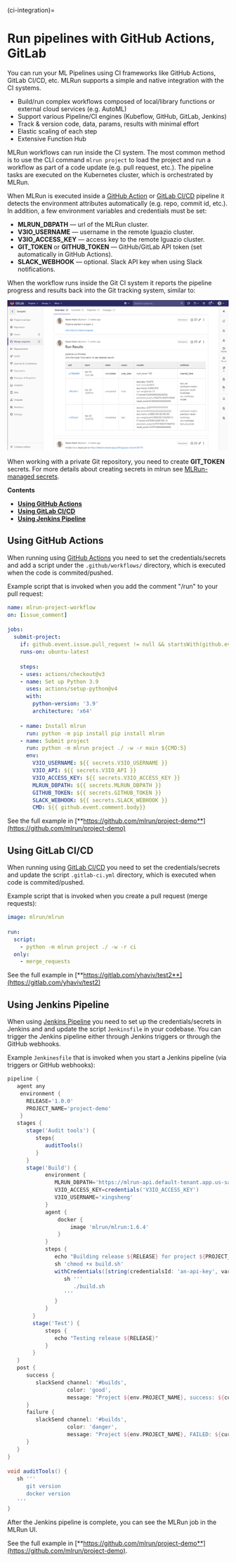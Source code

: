 (ci-integration)=
# Run pipelines with GitHub Actions, GitLab

You can run your ML Pipelines using CI frameworks like GitHub Actions, GitLab CI/CD, etc. MLRun supports a simple and native integration 
with the CI systems. 

- Build/run complex workflows composed of local/library functions or external cloud services (e.g. AutoML)
- Support various Pipeline/CI engines (Kubeflow, GitHub, GitLab, Jenkins)
- Track & version code, data, params, results with minimal effort
- Elastic scaling of each step
- Extensive Function Hub

MLRun workflows can run inside the CI system. The most common method is to use the CLI command  `mlrun project` to load the project 
and run a workflow as part of a code update (e.g. pull request, etc.). The pipeline tasks are executed on the Kubernetes cluster, which is orchestrated by MLRun.

When MLRun is executed inside a [GitHub Action](https://docs.github.com/en/actions) or [GitLab CI/CD](https://docs.gitlab.com/ee/ci/) 
pipeline it detects the environment attributes automatically 
(e.g. repo, commit id, etc.). In addition, a few environment variables and credentials must be set:

* **MLRUN_DBPATH** &mdash; url of the MLRun cluster.
* **V3IO_USERNAME** &mdash; username in the remote Iguazio cluster.
* **V3IO_ACCESS_KEY** &mdash; access key to the remote Iguazio cluster.
* **GIT_TOKEN** or **GITHUB_TOKEN** &mdash; GitHub/GitLab API token (set automatically in GitHub Actions).
* **SLACK_WEBHOOK** &mdash; optional. Slack API key when using Slack notifications.

When the workflow runs inside the Git CI system it reports the pipeline progress and results back into the Git tracking system, similar to:

<img src="../_static/images/git-pipeline.png" alt="mlrun-architecture" width="800"/><br>

When working with a private Git repository, you need to create **GIT_TOKEN** secrets. For more details about creating secrets in mlrun see [MLRun-managed secrets](../secrets.html#mlrun-managed-secrets).

**Contents**
* [**Using GitHub Actions**](#using-github-actions)
* [**Using GitLab CI/CD**](#using-gitlab-ci-cd)
* [**Using Jenkins Pipeline**](#using-jenkins-pipeline)

## Using GitHub Actions

When running using [GitHub Actions](https://docs.github.com/en/actions) you need to set the credentials/secrets 
and add a script under the `.github/workflows/` directory, which is executed when the code is commited/pushed.

Example script that is invoked when you add the comment "/run" to your pull request:

```yaml
name: mlrun-project-workflow
on: [issue_comment]

jobs:
  submit-project:
    if: github.event.issue.pull_request != null && startsWith(github.event.comment.body, '/run')
    runs-on: ubuntu-latest

    steps:
    - uses: actions/checkout@v3
    - name: Set up Python 3.9
      uses: actions/setup-python@v4
      with:
        python-version: '3.9'
        architecture: 'x64'
    
    - name: Install mlrun
      run: python -m pip install pip install mlrun
    - name: Submit project
      run: python -m mlrun project ./ -w -r main ${CMD:5}
      env:
        V3IO_USERNAME: ${{ secrets.V3IO_USERNAME }}
        V3IO_API: ${{ secrets.V3IO_API }}
        V3IO_ACCESS_KEY: ${{ secrets.V3IO_ACCESS_KEY }}
        MLRUN_DBPATH: ${{ secrets.MLRUN_DBPATH }}
        GITHUB_TOKEN: ${{ secrets.GITHUB_TOKEN }} 
        SLACK_WEBHOOK: ${{ secrets.SLACK_WEBHOOK }}
        CMD: ${{ github.event.comment.body}}
```

See the full example in [**https://github.com/mlrun/project-demo**](https://github.com/mlrun/project-demo)


## Using GitLab CI/CD

When running using [GitLab CI/CD](https://docs.gitlab.com/ee/ci/) you need to set the credentials/secrets 
and update the script `.gitlab-ci.yml` directory, which is executed when code is commited/pushed.

Example script that is invoked when you create a pull request (merge requests):

```yaml
image: mlrun/mlrun

run:
  script:
    - python -m mlrun project ./ -w -r ci
  only:
    - merge_requests
```

See the full example in [**https://gitlab.com/yhaviv/test2**](https://gitlab.com/yhaviv/test2)

## Using Jenkins Pipeline

When using [Jenkins Pipeline](https://www.jenkins.io/doc/book/pipeline/) you need to set up the credentials/secrets in Jenkins and 
and update the script `Jenkinsfile` in your codebase. You can trigger the Jenkins pipeline either through Jenkins triggers or through the GitHub webhooks. 

Example `Jenkinesfile` that is invoked when you start a Jenkins pipeline (via triggers or GitHub webhooks):

```Groovy
pipeline {
   agent any
    environment {
      RELEASE='1.0.0'
      PROJECT_NAME='project-demo'
    }
   stages {
      stage('Audit tools') {
         steps{
            auditTools()
         }
      }
      stage('Build') {
            environment {
               MLRUN_DBPATH='https://mlrun-api.default-tenant.app.us-sales-341.iguazio-cd1.com'
               V3IO_ACCESS_KEY=credentials('V3IO_ACCESS_KEY')
               V3IO_USERNAME='xingsheng'
            }
            agent {
                docker {
                    image 'mlrun/mlrun:1.6.4'
                }
            }
            steps {
               echo "Building release ${RELEASE} for project ${PROJECT_NAME}..."
               sh 'chmod +x build.sh'
               withCredentials([string(credentialsId: 'an-api-key', variable: 'API_KEY')]) {
                  sh '''
                     ./build.sh
                  '''
               }
            }
        }
        stage('Test') {
            steps {
               echo "Testing release ${RELEASE}"
            }
        }
   }
   post {
      success {
         slackSend channel: '#builds',
                   color: 'good',
                   message: "Project ${env.PROJECT_NAME}, success: ${currentBuild.fullDisplayName}."
      }
      failure {
         slackSend channel: '#builds',
                   color: 'danger',
                   message: "Project ${env.PROJECT_NAME}, FAILED: ${currentBuild.fullDisplayName}."
      }
   }
}

void auditTools() {
   sh '''
      git version
      docker version
   '''
}
```
After the Jenkins pipeline is complete, you can see the MLRun job in the MLRun UI.

See the full example in [**https://github.com/mlrun/project-demo**](https://github.com/mlrun/project-demo).
